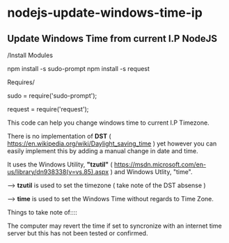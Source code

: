 # nodejs-update-windows-time-ip

## Update Windows Time from current I.P NodeJS

/Install Modules

npm install -s sudo-prompt
npm install -s request

Requires/

sudo = require('sudo-prompt');

request = require('request'); 

This code can help you change windows time to current I.P Timezone.

There is no implementation of **DST** ( https://en.wikipedia.org/wiki/Daylight_saving_time ) yet however you can easily implement this by adding a manual change in date and time.

It uses the Windows Utility, **"tzutil"** ( https://msdn.microsoft.com/en-us/library/dn938338(v=vs.85).aspx ) and Windows Utlity, "time".

--> **tzutil** is used to set the timezone ( take note of the DST absense )

--> **time** is used to set the Windows Time without regards to Time Zone.


Things to take note of::::

The computer may revert the time if set to syncronize with an internet time server but this has not been tested or confirmed.
